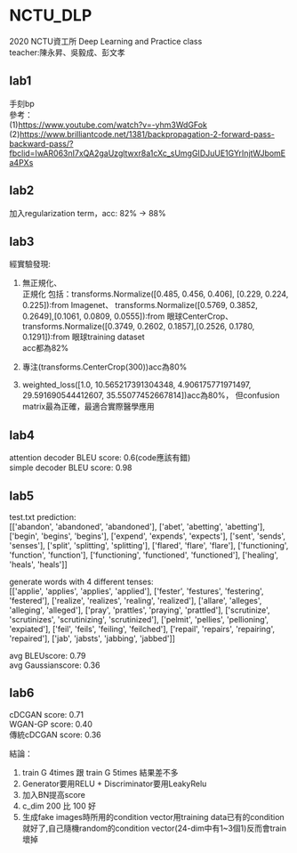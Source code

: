 # NCTU_DLP
2020 NCTU資工所 Deep Learning and Practice class  
teacher:陳永昇、吳毅成、彭文孝  
## lab1
手刻bp  
參考：  
(1)https://www.youtube.com/watch?v=-yhm3WdGFok  
(2)https://www.brilliantcode.net/1381/backpropagation-2-forward-pass-backward-pass/?fbclid=IwAR063nI7xQA2gaUzgltwxr8a1cXc_sUmgGIDJuUE1GYrInjtWJbomEa4PXs  
## lab2
加入regularization term，acc: 82% -> 88%  
## lab3
經實驗發現:  
1. 無正規化、  
正規化 包括：transforms.Normalize([0.485, 0.456, 0.406], [0.229, 0.224, 0.225]):from Imagenet、
transforms.Normalize([0.5769, 0.3852, 0.2649],[0.1061, 0.0809, 0.0555]):from 眼球CenterCrop、transforms.Normalize([0.3749, 0.2602, 0.1857],[0.2526, 0.1780, 0.1291]):from 眼球training dataset  
acc都為82%  

2. 專注(transforms.CenterCrop(300))acc為80%  

3. weighted_loss([1.0, 10.565217391304348, 4.906175771971497, 29.591690544412607, 35.55077452667814])acc為80%，
但confusion matrix最為正確，最適合實際醫學應用  
## lab4
attention decoder BLEU score: 0.6(code應該有錯)  
simple decoder BLEU score: 0.98  
## lab5
test.txt prediction:  
[['abandon', 'abandoned', 'abandoned'], ['abet', 'abetting', 'abetting'], ['begin', 'begins', 'begins'], ['expend', 'expends', 'expects'], ['sent', 'sends', 'senses'], ['split', 'splitting', 'splitting'], ['flared', 'flare', 'flare'], ['functioning', 'function', 'function'], ['functioning', 'functioned', 'functioned'], ['healing', 'heals', 'heals']]  

generate words with 4 different tenses:  
[['applie', 'applies', 'applies', 'applied'], ['fester', 'festures', 'festering', 'festered'], ['realize', 'realizes', 'realing', 'realized'], ['allare', 'alleges', 'alleging', 'alleged'], ['pray', 'prattles', 'praying', 'prattled'], ['scrutinize', 'scrutinizes', 'scrutinizing', 'scrutinized'], ['pelmit', 'pellies', 'pellioning', 'expiated'], ['feil', 'feils', 'feiling', 'feilched'], ['repail', 'repairs', 'repairing', 'repaired'], ['jab', 'jabsts', 'jabbing', 'jabbed']]  

avg BLEUscore: 0.79  
avg Gaussianscore: 0.36  
## lab6
cDCGAN score: 0.71  
WGAN-GP score: 0.40  
傳統cDCGAN score: 0.36

結論：  
1. train G 4times 跟 train G 5times 結果差不多  
2. Generator要用RELU + Discriminator要用LeakyRelu  
3. 加入BN提高score  
4. c_dim 200 比 100 好  
5. 生成fake images時所用的condition vector用training data已有的condition就好了,自己隨機random的condition vector(24-dim中有1~3個1)反而會train壞掉  
